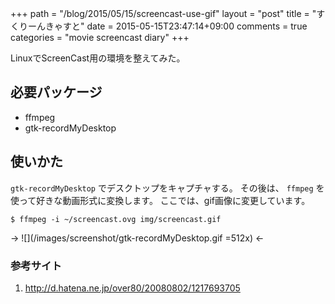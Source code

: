 +++
path = "/blog/2015/05/15/screencast-use-gif"
layout = "post"
title = "すくりーんきゃすと"
date = 2015-05-15T23:47:14+09:00
comments = true
categories = "movie screencast diary"
+++

LinuxでScreenCast用の環境を整えてみた。

## 必要パッケージ

* ffmpeg
* gtk-recordMyDesktop

## 使いかた

`gtk-recordMyDesktop` でデスクトップをキャプチャする。
その後は、 `ffmpeg` を使って好きな動画形式に変換します。
ここでは、gif画像に変更しています。

```
$ ffmpeg -i ~/screencast.ovg img/screencast.gif
```

-> ![](/images/screenshot/gtk-recordMyDesktop.gif =512x) <-

### 参考サイト
1. http://d.hatena.ne.jp/over80/20080802/1217693705
